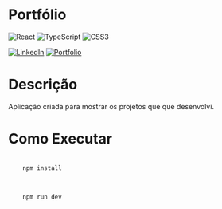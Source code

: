 # Portfólio 

![React](https://img.shields.io/badge/React-20232A?style=for-the-badge&logo=react&logoColor=61DAFB)
![TypeScript](https://img.shields.io/badge/TypeScript-007ACC?style=for-the-badge&logo=typescript&logoColor=white)
![CSS3](https://img.shields.io/badge/CSS3-1572B6?style=for-the-badge&logo=css3&logoColor=white)

[![LinkedIn](https://img.shields.io/badge/LinkedIn-0077B5?style=for-the-badge&logo=linkedin&logoColor=white)](https://www.linkedin.com/in/ernesto-amorim/)
[![Portfolio](https://img.shields.io/badge/Portfolio-FF5722?style=for-the-badge&logo=todoist&logoColor=white)](https://ernestoamorim.vercel.app)

# Descrição

Aplicação criada para mostrar os projetos que que desenvolvi.


# Como Executar

<pre>
  <code>
    npm install
  </code>
</pre>

<pre>
  <code>
    npm run dev
  </code>
</pre>